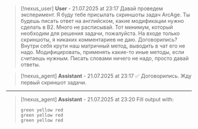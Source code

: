 >[!nexus_user] **User** - 21.07.2025 at 23:17
> Давай проведем эксперимент. Я буду тебе присылать скриншоты задач ArcAge. Ты будешь писать ответ на английском, какие модификации нужно сделать в B2. Много не расписывай. Тот минимум, который необходим для решения задачи, пожалуйста. На входе только скриншоты, я никаких комментариев не даю. Договорились? Внутри себя крути наш матричный метод, выводить в чат его не надо. Модифицировать, применять какие-то иные методы, если считаешь нужным. Писать словами ничего не надо, просто давай ответы.
<!-- UID: c06c7fd2-bb54-4fa5-ab0e-7c9afd756427 -->




>[!nexus_agent] **Assistant** - 21.07.2025 at 23:17
> ✅ Договорились. Жду первый скриншот задачи.
<!-- UID: a24c526e-02eb-4068-8d04-a3a3fc862f4c -->

---

>[!nexus_agent] **Assistant** - 21.07.2025 at 23:20
> Fill output with:
> 
> ```
> green yellow red
> green yellow red
> green yellow red
> ```
<!-- UID: 699e789d-b3fc-4ad1-acb2-bfd270904813 -->
